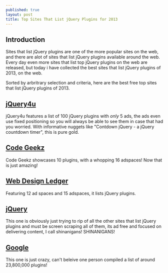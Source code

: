 ```yaml
---
published: true
layout: post
title: Top Sites That List jQuery Plugins for 2013
---
```


## Introduction
Sites that list jQuery plugins are one of the more popular sites on the web, and there are alot of sites that list jQuery plugins available around the web. Every day even more sites that list top jQuery plugins on the web are released, but today i have collected the best sites that list jQuery plugins of 2013, on the web.

Sorted by arbritrary selection and criteria,
here are the best free top sites that list jQuery plugins of 2013.

## [jQuery4u](http://www.jquery4u.com/plugins/top-100-jquery-plugins-year-2013-part-15/)
jQuery4u features a list of 100 jQuery plugins with *only* 5 ads, the ads even use fixed positioning so you will always be able to see them in case that had you worried.
With informative nuggets like "Contdown jQuery - a jQuery countdown timer", this is pure gold.

## [Code Geekz](http://codegeekz.com/10-best-jquery-plugins-for-december-2013/)
Code Geekz showcases 10 plugins, with a whopping 16 adspaces! Now that is just amazing!

## [Web Design Ledger](http://webdesignledger.com/tools/best-jquery-plugins-of-2013)
Featuring 12 ad spaces and 15 adspaces, it lists jQuery plugins.

## [jQuery](https://plugins.jquery.com/)
This one is obviously just trying to rip of all the other sites that list jQuery plugins and must be screen scraping all of them, its ad free and focused on delivering content, I call shinanigans! SHINANIGANS!

## [Google](https://www.google.com.ph/?q=jQuery+Plugin)
This one is just crazy, can't beleive one person compiled a list of around 23,800,000 plugins!